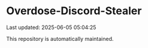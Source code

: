 # Overdose-Discord-Stealer

Last updated: 2025-06-05 05:04:25

This repository is automatically maintained.
